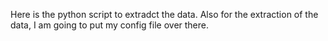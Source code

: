 Here is the python script to extradct the data. 
Also for the extraction of the data, I am going to put my config file over there.